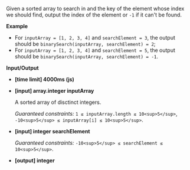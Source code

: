 ﻿Given a sorted array to search in and the key of the element whose index we should find, output the index of the element or `-1` if it can't be found.

**Example**

*   For `inputArray = [1, 2, 3, 4]` and `searchElement = 3`, the output should be
    `binarySearch(inputArray, searchElement) = 2`;
*   For `inputArray = [1, 2, 3, 4]` and `searchElement = 5`, the output should be
    `binarySearch(inputArray, searchElement) = -1`.

**Input/Output**

*   **[time limit] 4000ms (js)**

*   **[input] array.integer inputArray**

    A sorted array of disctinct integers.

    _Guaranteed constraints:_
    `1 ≤ inputArray.length ≤ 10<sup>5</sup>`,
    `-10<sup>5</sup> ≤ inputArray[i] ≤ 10<sup>5</sup>`.

*   **[input] integer searchElement**

    _Guaranteed constraints:_
    `-10<sup>5</sup> ≤ searchElement ≤ 10<sup>5</sup>`.

*   **[output] integer**